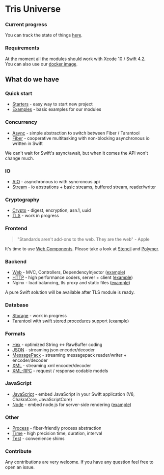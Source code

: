 # Tris Universe

### Current progress
You can track the state of things [here](https://github.com/orgs/tris-foundation/projects/1).

### Requirements

At the moment all the modules should work with Xcode 10 / Swift 4.2.<br>
You can also use our [docker image](https://github.com/tris-foundation/docker).<br>

## What do we have

### Quick start

* [Starters](https://github.com/tris-foundation/starters) - easy way to start new project
* [Examples](https://github.com/tris-foundation/examples) - basic examples for our modules

### Concurrency

* [Async](https://github.com/tris-foundation/async) - simple abstraction to switch between Fiber / Tarantool
* [Fiber](https://github.com/tris-foundation/fiber) - cooperative multitasking with non-blocking asynchronous io written in Swift

We can't wait for Swift's async/await, but when it comes the API won't change much.

### IO

* [AIO](https://github.com/tris-foundation/aio) - asynchronous io with syncronous api
* [Stream](https://github.com/tris-foundation/stream) - io abstrations + basic streams, buffered stream, reader/writer

### Cryptography

* [Crypto](https://github.com/tris-foundation/crypto) - digest, encryption, asn.1, uuid
* [TLS](https://github.com/tris-foundation/tls) - work in progress

### Frontend

> "Standards aren't add-ons to the web. They are the web" - Apple

It's time to use [Web Components](https://webcomponents.org).
Please take a look at [Stencil](https://stenciljs.com) and [Polymer](https://www.polymer-project.org).

### Backend

* [Web](https://github.com/tris-foundation/web) - MVC, Controllers, DependencyInjector ([example](https://github.com/tris-foundation/examples/tree/master/web))
* [HTTP](https://github.com/tris-foundation/http) - high performance coders, server + client ([example](https://github.com/tris-foundation/examples/tree/master/http))
* Nginx - load balancing, tls proxy and static files ([example](https://github.com/tris-foundation/examples/tree/master/nginx-spa))

A pure Swift solution will be available after TLS module is ready.<br>

### Database

* [Storage](https://github.com/tris-foundation/storage) - work in progress
* [Tarantool](https://github.com/tris-foundation/tarantool) with [swift stored procedures](https://github.com/tris-foundation/tarantool#tarantool-module) support ([example](https://github.com/tris-foundation/examples/tree/master/tarantool))<br>

### Formats

* [Hex](https://github.com/tris-foundation/hex) - optimized String <-> RawBuffer coding
* [JSON](https://github.com/tris-foundation/json) - streaming json encoder/decoder
* [MessagePack](https://github.com/tris-foundation/messagepack) - streaming messagepack reader/writer + encoder/decoder
* [XML](https://github.com/tris-foundation/xml) - streaming xml encoder/decoder
* [XML-RPC](https://github.com/tris-foundation/xml-rpc) - request / response codable models

### JavaScript

* [JavaScript](https://github.com/tris-foundation/javascript) - embed JavaScript in your Swift application (V8, ChakraCore, JavaScriptCore)
* [Node](https://github.com/tris-foundation/node) - embed node.js for server-side rendering ([example](https://github.com/tris-foundation/examples/tree/master/web))

### Other

* [Process](https://github.com/tris-foundation/process) - fiber-friendly process abstraction
* [Time](https://github.com/tris-foundation/time) - high precision time, duration, interval
* [Test](https://github.com/tris-foundation/test) - convenience shims

### Contribute

Any contributions are very welcome. If you have any question feel free to open an issue.<br/>
